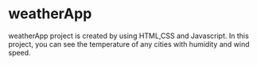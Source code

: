 # weatherApp

weatherApp project is created by using HTML,CSS and Javascript.
In this project, you can see the temperature of any cities with humidity and wind speed.
